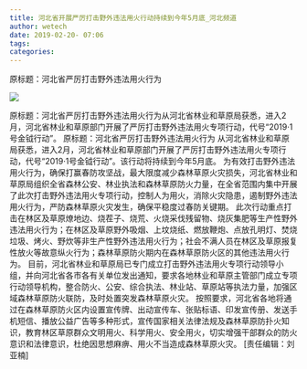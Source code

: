 ```yaml
---
title: 河北省开展严厉打击野外违法用火行动持续到今年5月底_河北频道
author: wetech
date: 2019-02-20- 07:06
tags: 
categories: 
---
```

原标题：河北省严厉打击野外违法用火行为
<!-- more -->
                
<img align="center" border="0" src="http://p2.ifengimg.com/a/2016/0810/204c433878d5cf9size1_w16_h16.png" />
                
            
原标题：河北省严厉打击野外违法用火行为从河北省林业和草原局获悉，进入2月，河北省林业和草原部门开展了严厉打击野外违法用火专项行动，代号“2019·1号金钺行动”。
原标题：河北省严厉打击野外违法用火行为
从河北省林业和草原局获悉，进入2月，河北省林业和草原部门开展了严厉打击野外违法用火专项行动，代号“2019·1号金钺行动”。该行动将持续到今年5月底。
为有效打击野外违法用火行为，确保打赢春防攻坚战，最大限度减少森林草原火灾损失，河北省林业和草原局组织全省森林公安、林业执法和森林草原防火力量，在全省范围内集中开展了此次打击野外违法用火专项行动，控制人为用火，消除火灾隐患，遏制野外违法用火行为，严防森林草原火灾发生，确保平稳度过春防关键期。
此次行动重点打击在林区及草原燎地边、烧茬子、烧荒、火烧采伐残留物、烧灰集肥等生产性野外违法用火行为；在林区及草原野外吸烟、上坟烧纸、燃放鞭炮、点放孔明灯、焚烧垃圾、烤火、野炊等非生产性野外违法用火行为；社会不满人员在林区及草原报复性放火等故意纵火行为；森林草原防火期内在森林草原防火区的其他违法用火行为。
目前，河北省林业和草原局已专门成立打击野外违法用火专项行动领导小组，并向河北省各市各有关单位发出通知，要求各地林业和草原主管部门成立专项行动领导机构，整合防火、公安、综合执法、林业站、草原站等执法力量，加强区域森林草原防火联防，及时处置突发森林草原火灾。
按照要求，河北省各地将通过在森林草原防火区内设置宣传牌、出动宣传车、张贴标语、印发宣传册、发送手机短信、播放公益广告等多种形式，宣传国家相关法律法规及森林草原防扑火知识，教育林区草原群众文明用火、科学用火、安全用火，切实增强干部群众的防火意识和法律意识，杜绝因思想麻痹、用火不当造成森林草原火灾。
[责任编辑：刘亚楠]
            
